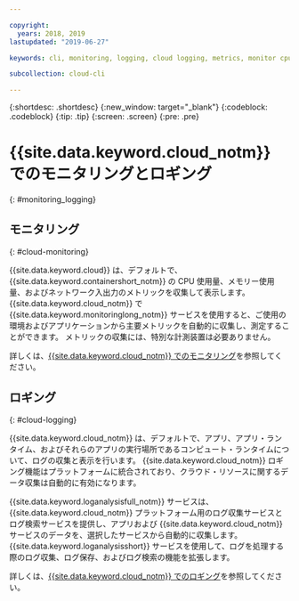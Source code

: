 ```yaml
---

copyright:
  years: 2018, 2019
lastupdated: "2019-06-27"

keywords: cli, monitoring, logging, cloud logging, metrics, monitor cpu, monitor usage, memory utilization, runtime logging

subcollection: cloud-cli

---
```


{:shortdesc: .shortdesc}
{:new_window: target="_blank"}
{:codeblock: .codeblock}
{:tip: .tip}
{:screen: .screen}
{:pre: .pre}

# {{site.data.keyword.cloud_notm}} でのモニタリングとロギング
{: #monitoring_logging}

## モニタリング
{: #cloud-monitoring}

{{site.data.keyword.cloud}} は、デフォルトで、{{site.data.keyword.containershort_notm}} の CPU 使用量、メモリー使用量、およびネットワーク入出力のメトリックを収集して表示します。 {{site.data.keyword.cloud_notm}} で {{site.data.keyword.monitoringlong_notm}} サービスを使用すると、ご使用の環境およびアプリケーションから主要メトリックを自動的に収集し、測定することができます。 メトリックの収集には、特別な計測装置は必要ありません。

詳しくは、[{{site.data.keyword.cloud_notm}} でのモニタリング](/docs/services/cloud-monitoring?topic=cloud-monitoring-monitoring_ov#monitoring_ov)を参照してください。

## ロギング
{: #cloud-logging}

{{site.data.keyword.cloud_notm}} は、デフォルトで、アプリ、アプリ・ランタイム、およびそれらのアプリの実行場所であるコンピュート・ランタイムについて、ログの収集と表示を行います。 {{site.data.keyword.cloud_notm}} ロギング機能はプラットフォームに統合されており、クラウド・リソースに関するデータ収集は自動的に有効になります。 

{{site.data.keyword.loganalysisfull_notm}} サービスは、{{site.data.keyword.cloud_notm}} プラットフォーム用のログ収集サービスとログ検索サービスを提供し、アプリおよび {{site.data.keyword.cloud_notm}} サービスのデータを、選択したサービスから自動的に収集します。 {{site.data.keyword.loganalysisshort}} サービスを使用して、ログを処理する際のログ収集、ログ保存、およびログ検索の機能を拡張します。

詳しくは、[{{site.data.keyword.cloud_notm}} でのロギング](/docs/services/Log-Analysis-with-LogDNA?topic=LogDNA-getting-started#getting-started)を参照してください。
